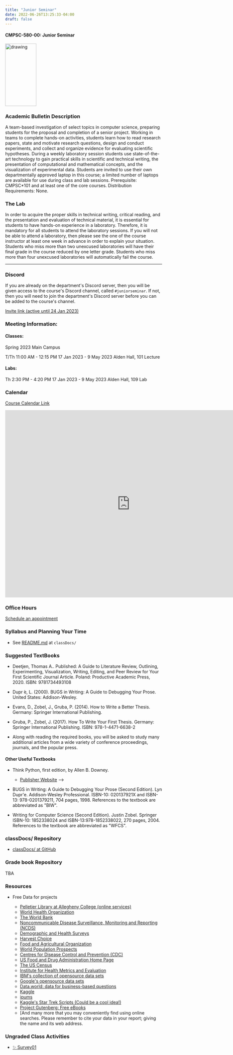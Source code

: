 ```yaml
---
title: "Junior Seminar"
date: 2022-06-26T13:25:33-04:00
draft: false
---
```

#### CMPSC-580-00: Junior Seminar

<img src="/images/juniorseminar/cogs.png" alt="drawing" width="100" height="200"/>

### Academic Bulletin Description

A team-based investigation of select topics in computer science, preparing students for the proposal and completion of a senior project. Working in teams to complete hands-on activities, students learn how to read research papers, state and motivate research questions, design and conduct experiments, and collect and organize evidence for evaluating scientific hypotheses. During a weekly laboratory session students use state-of-the-art technology to gain practical skills in scientific and technical writing, the presentation of computational and mathematical concepts, and the visualization of experimental data. Students are invited to use their own departmentally approved laptop in this course; a limited number of laptops are available for use during class and lab sessions. Prerequisite: CMPSC*101 and at least one of the core courses. Distribution Requirements: None.

### The Lab

In order to acquire the proper skills in technical writing, critical reading, and the presentation and evaluation of technical material, it is essential for students to have hands-on experience in a laboratory. Therefore, it is mandatory for all students to attend the laboratory sessions. If you will not be able to attend a laboratory, then please see the one of the course instructor at least one week in advance in order to explain your situation. Students who miss more than two unexcused laboratories will have their final grade in the course reduced by one letter grade. Students who miss more than four unexcused laboratories will automatically fail the course.

---

### Discord

If you are already on the department's Discord server, then you will be given access to the course's Discord channel, called `#juniorseminar`. If not, then you will need to join the department's Discord server before you can be added to the course's channel.

[Invite link (active until 24 Jan 2023)](https://discord.gg/gRSTQ8EA)


### Meeting Information:

#### Classes:

Spring 2023
Main Campus

T/Th 11:00 AM - 12:15 PM
17 Jan 2023 - 9 May 2023
Alden Hall, 101 Lecture

#### Labs:

Th 2:30 PM - 4:20 PM
17 Jan 2023 - 9 May 2023
Alden Hall, 109 Lab

### Calendar

[Course Calendar Link](https://calendar.google.com/calendar/u/0?cid=Y18yZTRhYmM5ZDE4OWZiZjkxMmY4NGI0NTY3MjBlZDEwNTAzYzFhODVkY2M3Y2Y5ZWQwOWU2MjQyNjNkZDk2MDY0QGdyb3VwLmNhbGVuZGFyLmdvb2dsZS5jb20)

<iframe src="https://calendar.google.com/calendar/embed?src=c_2e4abc9d189fbf912f84b456720ed10503c1a85dcc7cf9ed09e624263dd96064%40group.calendar.google.com&ctz=America%2FNew_York" style="border: 0" width="800" height="600" frameborder="0" scrolling="no"></iframe>

### Office Hours

[Schedule an appointment](/contactandabout/)

### Syllabus and Planning Your Time

* See [README.md](https://github.com/CMPSC-580-Allegheny-College-Spring-2023/classDocs/blob/main/README.md) at `classDocs/`

### Suggested TextBooks

* Deetjen, Thomas A.. Published: A Guide to Literature Review, Outlining, Experimenting, Visualization, Writing, Editing, and Peer Review for Your First Scientific Journal Article. Poland: Productive Academic Press, 2020. ISBN: 9781734493108

* Dupr ́e, L. (2000). BUGS in Writing: A Guide to Debugging Your Prose. United States: Addison-Wesley.

* Evans, D., Zobel, J., Gruba, P. (2014). How to Write a Better Thesis. Germany: Springer International Publishing.

* Gruba, P., Zobel, J. (2017). How To Write Your First Thesis. Germany: Springer International Publishing. ISBN: 978-1-4471-6638-2

* Along with reading the required books, you will be asked to study many additional articles from a wide variety of conference proceedings, journals, and the popular press.

#### Other Useful Textbooks

* Think Python, first edition, by Allen B. Downey.
  + [Publisher Website](https://greenteapress.com/wp/) -->

* BUGS in Writing: A Guide to Debugging Your Prose (Second Edition). Lyn Dupr\'e. Addison-Wesley Professional. ISBN-10: 020137921X and ISBN-13: 978-0201379211, 704 pages, 1998. References to the textbook are abbreviated as "BIW".

* Writing for Computer Science (Second Edition). Justin Zobel. Springer ISBN-10: 1852338024 and ISBN-13:978-1852338022, 270 pages, 2004. References to the textbook are abbreviated as "WFCS".

### classDocs/ Repository

* [classDocs/ at GitHub](https://github.com/CMPSC-301-Allegheny-College-Spring-2023/classDocs)

### Grade book Repository

TBA

### Resources

* Free Data for projects

  + [Pelletier Library at Allegheny College (online services)](https://allegheny.libguides.com/az.php)
  + [World Health Organization](http://www.who.int/)
  + [The World Bank](https://www.worldbank.org/)
  + [Noncommunicable Disease Surveillance, Monitoring and Reporting (NCDS)](https://www.who.int/ncds/surveillance/en/)
  + [Demographic and Health Surveys](https://dhsprogram.com/)
  + [Harvest Choice](https://harvestchoice.org/)
  + [Food and Agricultural Organization](http://www.fao.org/home/en/)
  + [World Population Prospects](https://population.un.org/wpp/)
  + [Centres for Disease Control and Prevention (CDC)](https://www.cdc.gov/)
  + [US Food and Drug Administration Home Page](https://www.fda.gov/)
  + [The US Census](https://www.census.gov)
  + [Institute for Health Metrics and Evaluation](www.healthdata.org/)
  + [IBM's collection of opensource data sets](https://developer.ibm.com/exchanges/data/)
  + [Google's opensource data sets](https://research.google/tools/datasets/)
  + [Data.world: data for business-based questions](https://data.world/)
  + [Kaggle](https://www.kaggle.com/)
  + [ipums](https://www.ipums.org/)
  + [Kaggle's Star Trek Scripts (Could be a cool idea!)](https://www.kaggle.com/gjbroughton/start-trek-scripts)
  + [Project Gutenberg: Free eBooks](https://www.gutenberg.org/)
  + [And many more that you may conveniently find using online searches. Please remember to cite your data in your report; giving the name and its web address.

### Ungraded Class Activities

 + [:sparkles: Survey01](https://forms.gle/dGFrHhZEeVTGquHb9)
